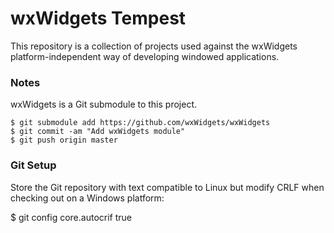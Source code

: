 # wxWidgets Tempest

This repository is a collection of projects used against the wxWidgets platform-independent way of developing windowed applications.

### Notes

wxWidgets is a Git submodule to this project.

```
$ git submodule add https://github.com/wxWidgets/wxWidgets
$ git commit -am "Add wxWidgets module"
$ git push origin master
```


### Git Setup

Store the Git repository with text compatible to Linux but modify CRLF when checking out on a Windows platform:

$ git config core.autocrif true